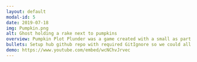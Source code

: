 ```yaml
---
layout: default
modal-id: 5
date: 2019-07-18
img: Pumpkin.png
alt: Ghost holding a rake next to pumpkins
overview: Pumpkin Plot Plunder was a game created with a small as part of a skills challenge with my course. We had 8 weeks to create a game with the theme Autumn Harvest. We settled on a chaos management game where you had to keep pumpkins happy while they grow and harvest them before the turned evil! We had also thought about making it a Roguelike game but decided not to due to the time constraints.
bullets: Setup hub github repo with required GitIgnore so we could all contribute to the project. (Git used as its free and quick to setup), Created pumpkins with state system, Created multiple interfaces for Damage_ Interaction_ Watering and Using (Activating), Created multiple blueprint callable functions that could be used by designers to play sound or create UI, Created basic UI to walk to the player (Ran out of time to polish this better as the pumpkin walk speed changed last minute), Mentored other members on the team how to use Git and some parts of Unreal Engine such as blueprints
demo: https://www.youtube.com/embed/wcNChvJrvec
---
```

